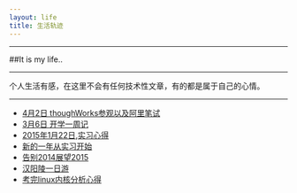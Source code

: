 ```yaml
---
layout: life
title: 生活轨迹
---
```


-----------------------------------------------

##It is my life..

---------------

个人生活有感，在这里不会有任何技术性文章，有的都是属于自己的心情。

---------------

* [4月2日 thoughWorks参观以及阿里笔试](/life/2015/2015-04-02.html)
* [3月6日 开学一周记](/life/2015/2015-03-06.html)
* [2015年1月22日,实习心得](/life/2015/2015-01-22.html)
* [新的一年从实习开始](/life/2015/2015-01-05.html)
* [告别2014展望2015](/life/2015/2015-01-03.html)
* [汉阳陵一日游](/life/2014/2014-11-10.html)
* [考完linux内核分析心得](/life/2014/2014-10-30.html)


